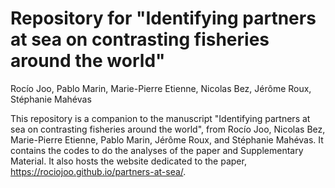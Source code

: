 # Repository for "Identifying partners at sea on contrasting fisheries around the world" 
 
Rocío Joo, Pablo Marin, Marie-Pierre Etienne, Nicolas Bez, Jérôme Roux, Stéphanie Mahévas

This repository is a companion to the manuscript "Identifying partners at sea on contrasting fisheries around the world", from Rocío Joo, Nicolas Bez, Marie-Pierre Etienne, Pablo Marin, Jérôme Roux, and Stéphanie Mahévas. It contains the codes to do the analyses of the paper and Supplementary Material. It also hosts the website dedicated to the paper, https://rociojoo.github.io/partners-at-sea/.